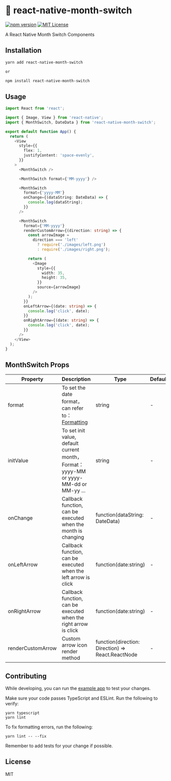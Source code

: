 # :rainbow: react-native-month-switch

[![npm version](https://img.shields.io/npm/v/npm.svg)](https://www.npmjs.com/package/react-native-month-switch)
[![MIT License](https://img.shields.io/npm/l/react-native-tab-view.svg?style=flat-square)](https://www.npmjs.com/package/react-native-month-switch)

A React Native Month Switch Components

## Installation

```sh
yarn add react-native-month-switch

or

npm install react-native-month-switch
```

## Usage

```ts
import React from 'react';

import { Image, View } from 'react-native';
import { MonthSwitch, DateData } from 'react-native-month-switch';

export default function App() {
  return (
    <View
      style={{
        flex: 1,
        justifyContent: 'space-evenly',
      }}
    >
      <MonthSwitch />

      <MonthSwitch format={'MM-yyyy'} />

      <MonthSwitch
        format={'yyyy-MM'}
        onChange={(dataString: DateData) => {
          console.log(dataString);
        }}
      />

      <MonthSwitch
        format={'MM-yyyy'}
        renderCustomArrow={(direction: string) => {
          const arrowImage =
            direction === 'left'
              ? require('./images/left.png')
              : require('./images/right.png');

          return (
            <Image
              style={{
                width: 35,
                height: 35,
              }}
              source={arrowImage}
            />
          );
        }}
        onLeftArrow={(date: string) => {
          console.log('click', date);
        }}
        onRightArrow={(date: string) => {
          console.log('click', date);
        }}
      />
    </View>
  );
}
```

## MonthSwitch Props

| Property          | Description                                                                             | Type                                              | Default | Version |
| ----------------- | --------------------------------------------------------------------------------------- | ------------------------------------------------- | ------- | ------- |
| format            | To set the date format，can refer to：[Formatting](http://arshaw.com/xdate/#Formatting) | string                                            | -       |         |
| initValue         | To set init value, default current month， Format：yyyy-MM or yyyy-MM-dd or MM-yy ...   | string                                            | -       |         |
| onChange          | Callback function, can be executed when the month is changing                           | function(dataString: DateData)                    | -       |         |
| onLeftArrow       | Callback function, can be executed when the left arrow is click                         | function(date:string)                             | -       |         |
| onRightArrow      | Callback function, can be executed when the right arrow is click                        | function(date:string)                             | -       |         |
| renderCustomArrow | Custom arrow icon render method                                                         | function(direction: Direction) => React.ReactNode | -       |         |

## Contributing

While developing, you can run the [example app](https://github.com/Simoon-F/react-native-month-switch/example/README.md) to test your changes.

Make sure your code passes TypeScript and ESLint. Run the following to verify:

```
yarn typescript
yarn lint
```

To fix formatting errors, run the following:

```
yarn lint -- --fix
```

Remember to add tests for your change if possible.

## License

MIT
